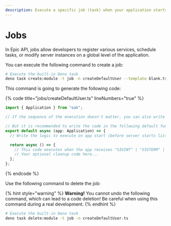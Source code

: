```yaml
---
description: Execute a specific job (task) when your application starts.
---
```


# Jobs

In Epic API, jobs allow developers to register various services, schedule tasks, or modify server instances on a global level of the application.

You can execute the following command to create a job:

```bash
# Execute the built-in Deno task
deno task create:module -t job -n createDefaultUser --template blank.ts
```

This command is going to generate the following code:

{% code title="jobs/createDefaultUser.ts" lineNumbers="true" %}
```typescript
import { Application } from "oak";

// If the sequence of the execution doesn't matter, you can also write your code here in this scope...

// But it is recommended to write the code in the following default function if the sequence does matter:
export default async (app: Application) => {
  // Write the logic to execute on app start (before server starts listening)...

  return async () => {
    // This code executes when the app receives "SIGINT" | "SIGTERM" | "SIGBREAK" signal.
    // Your optional cleanup code here...
  };
};

```
{% endcode %}

Use the following command to delete the job:

{% hint style="warning" %}
**Warning!** You cannot undo the following command, which can lead to a code deletion! Be careful when using this command during a real development.
{% endhint %}

```bash
# Execute the built-in Deno task
deno task delete:module -t job -n createDefaultUser.ts
```
